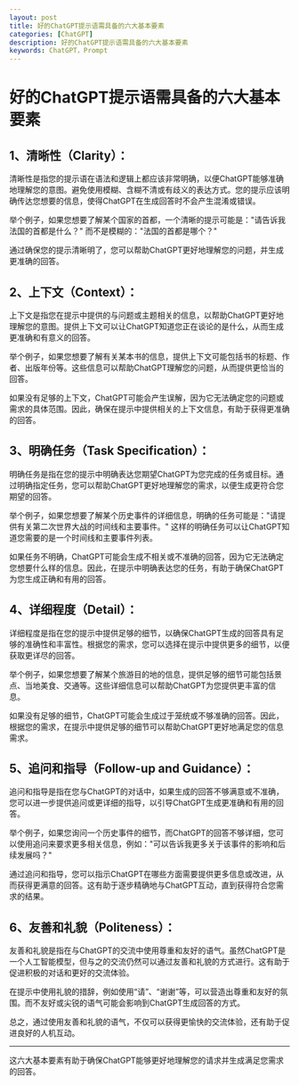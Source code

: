 ```yaml
---
layout: post
title: 好的ChatGPT提示语需具备的六大基本要素
categories: [ChatGPT]
description: 好的ChatGPT提示语需具备的六大基本要素
keywords: ChatGPT，Prompt
---
```

# 好的ChatGPT提示语需具备的六大基本要素

## 1、清晰性（Clarity）： 

清晰性是指您的提示语在语法和逻辑上都应该非常明确，以便ChatGPT能够准确地理解您的意图。避免使用模糊、含糊不清或有歧义的表达方式。您的提示应该明确传达您想要的信息，使得ChatGPT在生成回答时不会产生混淆或错误。

举个例子，如果您想要了解某个国家的首都，一个清晰的提示可能是："请告诉我法国的首都是什么？" 而不是模糊的："法国的首都是哪个？"

通过确保您的提示清晰明了，您可以帮助ChatGPT更好地理解您的问题，并生成更准确的回答。

## 2、上下文（Context）： 

上下文是指您在提示中提供的与问题或主题相关的信息，以帮助ChatGPT更好地理解您的意图。提供上下文可以让ChatGPT知道您正在谈论的是什么，从而生成更准确和有意义的回答。

举个例子，如果您想要了解有关某本书的信息，提供上下文可能包括书的标题、作者、出版年份等。这些信息可以帮助ChatGPT理解您的问题，从而提供更恰当的回答。

如果没有足够的上下文，ChatGPT可能会产生误解，因为它无法确定您的问题或需求的具体范围。因此，确保在提示中提供相关的上下文信息，有助于获得更准确的回答。

## 3、明确任务（Task Specification）： 

明确任务是指在您的提示中明确表达您期望ChatGPT为您完成的任务或目标。通过明确指定任务，您可以帮助ChatGPT更好地理解您的需求，以便生成更符合您期望的回答。

举个例子，如果您想要了解某个历史事件的详细信息，明确的任务可能是："请提供有关第二次世界大战的时间线和主要事件。" 这样的明确任务可以让ChatGPT知道您需要的是一个时间线和主要事件列表。

如果任务不明确，ChatGPT可能会生成不相关或不准确的回答，因为它无法确定您想要什么样的信息。因此，在提示中明确表达您的任务，有助于确保ChatGPT为您生成正确和有用的回答。

## 4、详细程度（Detail）： 

详细程度是指在您的提示中提供足够的细节，以确保ChatGPT生成的回答具有足够的准确性和丰富性。根据您的需求，您可以选择在提示中提供更多的细节，以便获取更详尽的回答。

举个例子，如果您想要了解某个旅游目的地的信息，提供足够的细节可能包括景点、当地美食、交通等。这些详细信息可以帮助ChatGPT为您提供更丰富的信息。

如果没有足够的细节，ChatGPT可能会生成过于笼统或不够准确的回答。因此，根据您的需求，在提示中提供足够的细节可以帮助ChatGPT更好地满足您的信息需求。

## 5、追问和指导（Follow-up and Guidance）： 

追问和指导是指在您与ChatGPT的对话中，如果生成的回答不够满意或不准确，您可以进一步提供追问或更详细的指导，以引导ChatGPT生成更准确和有用的回答。

举个例子，如果您询问一个历史事件的细节，而ChatGPT的回答不够详细，您可以使用追问来要求更多相关信息，例如："可以告诉我更多关于该事件的影响和后续发展吗？"

通过追问和指导，您可以指示ChatGPT在哪些方面需要提供更多信息或改进，从而获得更满意的回答。这有助于逐步精确地与ChatGPT互动，直到获得符合您需求的结果。

## 6、友善和礼貌（Politeness）： 

友善和礼貌是指在与ChatGPT的交流中使用尊重和友好的语气。虽然ChatGPT是一个人工智能模型，但与之的交流仍然可以通过友善和礼貌的方式进行。这有助于促进积极的对话和更好的交流体验。

在提示中使用礼貌的措辞，例如使用“请”、“谢谢”等，可以营造出尊重和友好的氛围。而不友好或尖锐的语气可能会影响到ChatGPT生成回答的方式。

总之，通过使用友善和礼貌的语气，不仅可以获得更愉快的交流体验，还有助于促进良好的人机互动。

----------------------------------------------------------------------
这六大基本要素有助于确保ChatGPT能够更好地理解您的请求并生成满足您需求的回答。




